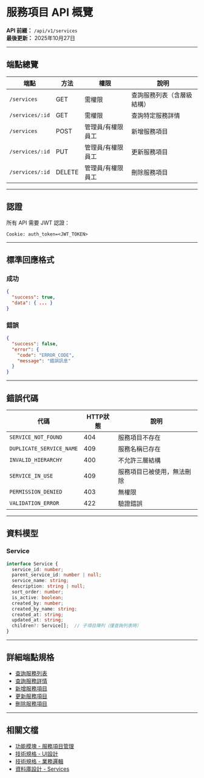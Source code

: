 # 服務項目 API 概覽

**API 前綴：** `/api/v1/services`  
**最後更新：** 2025年10月27日

---

## 端點總覽

| 端點 | 方法 | 權限 | 說明 |
|------|------|------|------|
| `/services` | GET | 需權限 | 查詢服務列表（含層級結構）|
| `/services/:id` | GET | 需權限 | 查詢特定服務詳情 |
| `/services` | POST | 管理員/有權限員工 | 新增服務項目 |
| `/services/:id` | PUT | 管理員/有權限員工 | 更新服務項目 |
| `/services/:id` | DELETE | 管理員/有權限員工 | 刪除服務項目 |

---

## 認證

所有 API 需要 JWT 認證：
```
Cookie: auth_token=<JWT_TOKEN>
```

---

## 標準回應格式

### 成功
```json
{
  "success": true,
  "data": { ... }
}
```

### 錯誤
```json
{
  "success": false,
  "error": {
    "code": "ERROR_CODE",
    "message": "錯誤訊息"
  }
}
```

---

## 錯誤代碼

| 代碼 | HTTP狀態 | 說明 |
|-----|---------|------|
| `SERVICE_NOT_FOUND` | 404 | 服務項目不存在 |
| `DUPLICATE_SERVICE_NAME` | 409 | 服務名稱已存在 |
| `INVALID_HIERARCHY` | 400 | 不允許三層結構 |
| `SERVICE_IN_USE` | 409 | 服務項目已被使用，無法刪除 |
| `PERMISSION_DENIED` | 403 | 無權限 |
| `VALIDATION_ERROR` | 422 | 驗證錯誤 |

---

## 資料模型

### Service
```typescript
interface Service {
  service_id: number;
  parent_service_id: number | null;
  service_name: string;
  description: string | null;
  sort_order: number;
  is_active: boolean;
  created_by: number;
  created_by_name: string;
  created_at: string;
  updated_at: string;
  children?: Service[];  // 子項目陣列（僅查詢列表時）
}
```

---

## 詳細端點規格

- [查詢服務列表](./查詢服務列表.md)
- [查詢服務詳情](./查詢服務詳情.md)
- [新增服務項目](./新增服務項目.md)
- [更新服務項目](./更新服務項目.md)
- [刪除服務項目](./刪除服務項目.md)

---

## 相關文檔

- [功能模塊 - 服務項目管理](../../功能模塊/03-服務項目管理.md)
- [技術規格 - UI設計](../../技術規格/服務項目/UI設計.md)
- [技術規格 - 業務邏輯](../../技術規格/服務項目/業務邏輯.md)
- [資料庫設計 - Services](../../資料庫設計/服務項目/Services.md)





